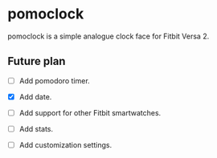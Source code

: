 # pomoclock

pomoclock is a simple analogue clock face for Fitbit Versa 2.

## Future plan

- [ ] Add pomodoro timer.

- [x] Add date.

- [ ] Add support for other Fitbit smartwatches.

- [ ] Add stats.

- [ ] Add customization settings.

